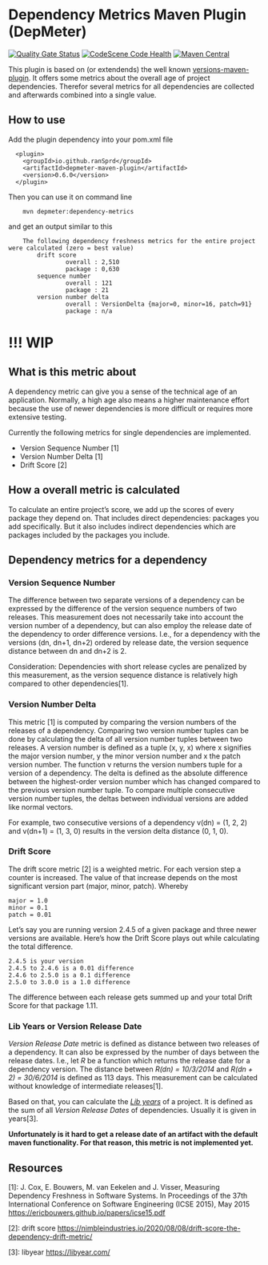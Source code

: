 # Dependency Metrics Maven Plugin (DepMeter)

[![Quality Gate Status](https://sonarcloud.io/api/project_badges/measure?project=ranSprd_depmeter-maven-plugin&metric=alert_status)](https://sonarcloud.io/summary/new_code?id=ranSprd_depmeter-maven-plugin) 
[![CodeScene Code Health](https://codescene.io/projects/25468/status-badges/code-health)](https://codescene.io/projects/25468)
[![Maven Central](https://img.shields.io/maven-central/v/io.github.ranSprd/depmeter-maven-plugin.svg?label=Maven%20Central)](https://search.maven.org/search?q=g:%22io.github.ranSprd%22%20AND%20a:%22depmeter-maven-plugin%22)

This plugin is based on (or extendends) the well known [versions-maven-plugin](http://www.mojohaus.org/versions-maven-plugin/). It offers some
metrics about the overall age of project dependencies. Therefor several metrics for all dependencies are collected and afterwards combined into 
a single value.

## How to use

Add the plugin dependency into your pom.xml file

      <plugin>
        <groupId>io.github.ranSprd</groupId>
        <artifactId>depmeter-maven-plugin</artifactId>
        <version>0.6.0</version>
      </plugin>    

Then you can use it on command line

        mvn depmeter:dependency-metrics

and get an output similar to this

        The following dependency freshness metrics for the entire project were calculated (zero = best value)
            drift score 
                    overall : 2,510
                    package : 0,630
            sequence number 
                    overall : 121
                    package : 21
            version number delta 
                    overall : VersionDelta {major=0, minor=16, patch=91}
                    package : n/a

# !!! WIP

## What is this metric about

A dependency metric can give you a sense of the technical age of an application. 
Normally, a high age also means a higher maintenance effort because the use of 
newer dependencies is more difficult or requires more extensive testing.

Currently the following metrics for single dependencies are implemented.

- Version Sequence Number [1]
- Version Number Delta [1]
- Drift Score [2]


## How a overall metric is calculated


To calculate an entire project’s score, we add up the scores of every package 
they depend on. That includes direct dependencies: packages you add specifically. 
But it also includes indirect dependencies which are packages included 
by the packages you include.

## Dependency metrics for a dependency

### Version Sequence Number

The difference between two separate versions of a dependency can be 
expressed by the difference of the version sequence numbers of two releases. 
This measurement does not necessarily take into account the version number of 
a dependency, but can also employ the release date of the dependency to order 
difference versions. I.e., for a dependency with the versions (dn, dn+1, dn+2) 
ordered by release date, the version sequence distance between dn and dn+2 is 2. 

Consideration: Dependencies with short release cycles are penalized 
by this measurement, as the version sequence distance is relatively high 
compared to other dependencies[1].

### Version Number Delta

This metric [1] is computed by comparing the version numbers of the 
releases of a dependency. Comparing two version number tuples can be
done by calculating the delta of all version number tuples between two 
releases. A version number is defined as a tuple (x, y, x) where x 
signifies the major version number, y the minor version number and x 
the patch version number. The function v returns the version numbers 
tuple for a version of a dependency.
The delta is defined as the absolute difference between the 
highest-order version number which has changed compared to the previous 
version number tuple. To compare multiple consecutive version number 
tuples, the deltas between individual versions are added like normal vectors. 

For example, two consecutive versions of a dependency 
v(dn) = (1, 2, 2) and v(dn+1) = (1, 3, 0) results in the version delta 
distance (0, 1, 0). 

### Drift Score

The drift score metric [2] is a weighted metric. For each version step a 
counter is increased. The value of that increase depends on the most 
significant version part (major, minor, patch). Whereby 

    major = 1.0
    minor = 0.1
    patch = 0.01 

Let’s say you are running version 2.4.5 of a given package and three 
newer versions are available. Here’s how the Drift Score plays out while 
calculating the total difference.

    2.4.5 is your version 
    2.4.5 to 2.4.6 is a 0.01 difference 
    2.4.6 to 2.5.0 is a 0.1 difference 
    2.5.0 to 3.0.0 is a 1.0 difference

The difference between each release gets summed up and your total Drift Score 
for that package 1.11.

### Lib Years or Version Release Date

_Version Release Date_ metric is defined as distance between two releases of a 
dependency. It can also be expressed by the number of days between the 
release dates. I.e., let _R_ be a function which returns the release date for 
a dependency version. The distance between _R(dn) = 10/3/2014_
and _R(dn + 2) = 30/6/2014_ is defined as 113 days. This measurement
can be calculated without knowledge of intermediate releases[1].

Based on that, you can calculate the [_Lib years_](https://libyear.com/) of a project.
It is defined as the sum of all _Version Release Dates_ of dependencies. 
Usually it is given in years[3].

**Unfortunately is it hard to get a release date of an artifact with the default 
maven functionality. For that reason, this metric is not implemented yet.**

## Resources

[1]: J. Cox, E. Bouwers, M. van Eekelen and J. Visser, Measuring Dependency Freshness in Software Systems. In Proceedings of the 37th International Conference on Software Engineering (ICSE 2015), May 2015 https://ericbouwers.github.io/papers/icse15.pdf

[2]: drift score https://nimbleindustries.io/2020/08/08/drift-score-the-dependency-drift-metric/

[3]: libyear https://libyear.com/
